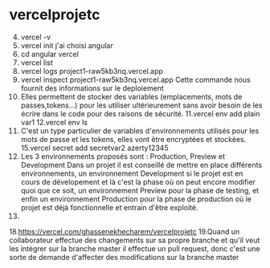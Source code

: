 # vercelprojetc
4. vercel -v
5. vercel init
   j'ai choisi angular
6. cd angular 
   vercel
7. vercel list
8. vercel logs project1-raw5kb3nq.vercel.app
9. vercel inspect project1-raw5kb3nq.vercel.app
Cette commande nous fournit des informations sur le deploiement 
10. Elles permettent de stocker des variables (emplacements, mots de passes,tokens...) pour les utiliser
 ultérieurement sans avoir besoin de les écrire dans le code pour des raisons de sécurité.
11.vercel env add plain var1
12.vercel env ls
13. C'est un type particulier de variables d'environnements utilisés pour les mots de passe et les tokens, elles vont être encryptées et stockées.
15.vercel secret add secretvar2 azerty12345
16. Les 3 environnements proposés sont : Production, Preview et Development 
Dans un projet il est conseillé de mettre en place différents environnements, un environnement Development si le projet est en cours 
de dévelopement et là c'est la phase où on peut encore modifier quoi que ce soit, un environnement Preview pour la phase de testing, et enfin
un environnement Production pour la phase de production où le projet est déjà fonctionnelle et entrain d'être exploité.
17.
18.https://vercel.com/ghassenekhecharem/vercelprojetc
19.Quand un collaborateur effectue des changements sur sa propre branche et qu'il veut les intègrer sur la branche master il effectue un 
pull request, donc c'est une sorte de demande d'affecter des modifications sur la branche master
